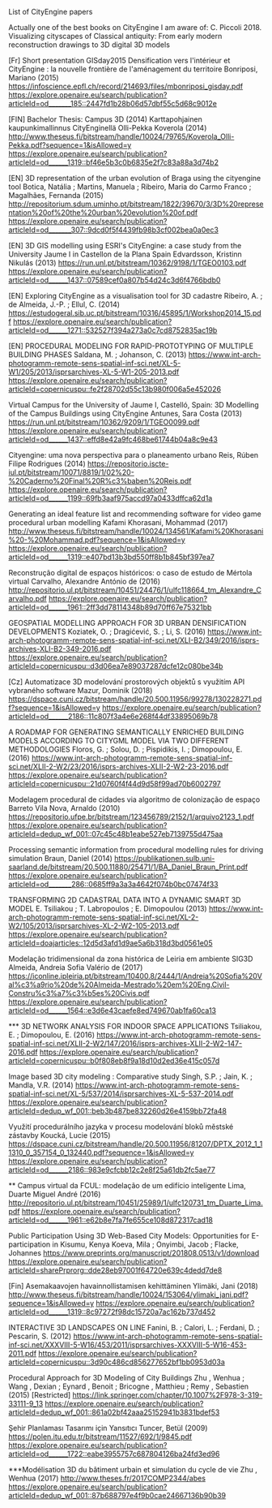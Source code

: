 List of CityEngine papers

Actually one of the best books on CityEngine I am aware of: C. Piccoli 2018. Visualizing cityscapes of Classical antiquity: From early modern reconstruction drawings to 3D digital 3D models

[Fr] Short presentation GISday2015
Densification vers l'intérieur et CityEngine : la nouvelle frontière de l'aménagement du territoire
Bonriposi, Mariano (2015) 
https://infoscience.epfl.ch/record/214693/files/mbonriposi_gisday.pdf
https://explore.openaire.eu/search/publication?articleId=od_______185::2447fd1b28b06d57dbf55c5d68c9012e

[FIN] Bachelor Thesis: Campus 3D (2014)
Karttapohjainen kaupunkimallinnus CityEnginellä
Olli-Pekka Koverola (2014)
http://www.theseus.fi/bitstream/handle/10024/79765/Koverola_Olli-Pekka.pdf?sequence=1&isAllowed=y
https://explore.openaire.eu/search/publication?articleId=od______1319::bf46e5b3c0b6835e2f7c83a88a3d74b2

[EN] 3D representation of the urban evolution of Braga using the cityengine tool
Botica, Natália ; Martins, Manuela ; Ribeiro, Maria do Carmo Franco ; Magalhães, Fernanda (2015)
http://repositorium.sdum.uminho.pt/bitstream/1822/39670/3/3D%20representation%20of%20the%20urban%20evolution%20of.pdf
https://explore.openaire.eu/search/publication?articleId=od_______307::9dcd0f5f4439fb98b3cf002bea0a0ec3

[EN] 3D GIS modelling using ESRI's CityEngine: a case study from the University Jaume I in Castellon de la Plana Spain
Edvardsson, Kristinn Nikulás (2013)
https://run.unl.pt/bitstream/10362/9198/1/TGEO0103.pdf
https://explore.openaire.eu/search/publication?articleId=od______1437::07589cef0a807b54d24c3d6f4766bdb0

[EN] Exploring CityEngine as a visualisation tool for 3D cadastre
Ribeiro, A. ; de Almeida, J.-P. ; Ellul, C. (2014)
https://estudogeral.sib.uc.pt/bitstream/10316/45895/1/Workshop2014_15.pdf
https://explore.openaire.eu/search/publication?articleId=od______1271::532527f394a273a0c7cd8752835ac19b

[EN] PROCEDURAL MODELING FOR RAPID-PROTOTYPING OF MULTIPLE BUILDING PHASES
Saldana, M. ; Johanson, C. (2013)
https://www.int-arch-photogramm-remote-sens-spatial-inf-sci.net/XL-5-W1/205/2013/isprsarchives-XL-5-W1-205-2013.pdf
https://explore.openaire.eu/search/publication?articleId=copernicuspu::fe2f28702d55c13b980f006a5e452026

Virtual Campus for the University of Jaume I, Castelló, Spain: 3D Modelling of the Campus Buildings using CityEngine
Antunes, Sara Costa (2013)
https://run.unl.pt/bitstream/10362/9209/1/TGEO0099.pdf
https://explore.openaire.eu/search/publication?articleId=od______1437::effd8e42a9fc468be61744b04a8c9e43

Cityengine: uma nova perspectiva para o planeamento urbano
Reis, Rúben Filipe Rodrigues (2014)
https://repositorio.iscte-iul.pt/bitstream/10071/8819/1/02%20-%20Caderno%20Final%20R%c3%baben%20Reis.pdf
https://explore.openaire.eu/search/publication?articleId=od______1199::69fb3aaf975accd97a0433dffca62d1a

Generating an ideal feature list and recommending software for video game procedural urban modelling
Kafami Khorasani, Mohammad (2017)
http://www.theseus.fi/bitstream/handle/10024/134561/Kafami%20Khorasani%20-%20Mohammad.pdf?sequence=1&isAllowed=y
https://explore.openaire.eu/search/publication?articleId=od______1319::e407bd13b3bd550ff8b1b845bf397ea7

Reconstrução digital de espaços históricos: o caso de estudo de Mértola virtual
Carvalho, Alexandre António de (2016)
http://repositorio.ul.pt/bitstream/10451/24476/1/ulfc118664_tm_Alexandre_Carvalho.pdf
https://explore.openaire.eu/search/publication?articleId=od______1961::2ff3dd78114348b89d70ff67e75321bb

GEOSPATIAL MODELLING APPROACH FOR 3D URBAN DENSIFICATION DEVELOPMENTS
Koziatek, O. ; Dragićević, S. ; Li, S. (2016)
https://www.int-arch-photogramm-remote-sens-spatial-inf-sci.net/XLI-B2/349/2016/isprs-archives-XLI-B2-349-2016.pdf
https://explore.openaire.eu/search/publication?articleId=copernicuspu::d3d06ea7e89037287dcfe12c080be34b

[Cz] Automatizace 3D modelování prostorových objektů s využitím API vybraného software
Mazur, Dominik (2018)
https://dspace.cuni.cz/bitstream/handle/20.500.11956/99278/130228271.pdf?sequence=1&isAllowed=y
https://explore.openaire.eu/search/publication?articleId=od______2186::11c807f3a4e6e268f44df33895069b78

A ROADMAP FOR GENERATING SEMANTICALLY ENRICHED BUILDING MODELS ACCORDING TO CITYGML MODEL VIA TWO DIFFERENT METHODOLOGIES
Floros, G. ; Solou, D. ; Pispidikis, I. ; Dimopoulou, E. (2016)
https://www.int-arch-photogramm-remote-sens-spatial-inf-sci.net/XLII-2-W2/23/2016/isprs-archives-XLII-2-W2-23-2016.pdf
https://explore.openaire.eu/search/publication?articleId=copernicuspu::21d0760f4f44d9d58f99ad70b6002797

Modelagem procedural de cidades via algoritmo de colonização de espaço
Barreto Vila Nova, Arnaldo (2010)
https://repositorio.ufpe.br/bitstream/123456789/2152/1/arquivo2123_1.pdf
https://explore.openaire.eu/search/publication?articleId=dedup_wf_001::07c45c48b1eabe527eb7139755d475aa

Processing semantic information from procedural modelling rules for driving simulation
Braun, Daniel (2014) 
https://publikationen.sulb.uni-saarland.de/bitstream/20.500.11880/25471/1/BA_Daniel_Braun_Print.pdf
https://explore.openaire.eu/search/publication?articleId=od_______286::0685ff9a3a3a4642f074b0bc07474f33

TRANSFORMING 2D CADASTRAL DATA INTO A DYNAMIC SMART 3D MODEL
E. Tsiliakou ; T. Labropoulos ; E. Dimopoulou (2013)
https://www.int-arch-photogramm-remote-sens-spatial-inf-sci.net/XL-2-W2/105/2013/isprsarchives-XL-2-W2-105-2013.pdf
https://explore.openaire.eu/search/publication?articleId=doajarticles::12d5d3afd1d9ae5a6b318d3bd0561e05

Modelação tridimensional da zona histórica de Leiria em ambiente SIG3D
Almeida, Andreia Sofia Valério de (2017)
https://iconline.ipleiria.pt/bitstream/10400.8/2444/1/Andreia%20Sofia%20Val%c3%a9rio%20de%20Almeida-Mestrado%20em%20Eng.Civil-Constru%c3%a7%c3%b5es%20Civis.pdf
https://explore.openaire.eu/search/publication?articleId=od______1564::e3d6e43caefe8ed749670ab1fa60ca13

*** 3D NETWORK ANALYSIS FOR INDOOR SPACE APPLICATIONS
Tsiliakou, E. ; Dimopoulou, E. (2016)
https://www.int-arch-photogramm-remote-sens-spatial-inf-sci.net/XLII-2-W2/147/2016/isprs-archives-XLII-2-W2-147-2016.pdf
https://explore.openaire.eu/search/publication?articleId=copernicuspu::b0f808eb8f9a18d10d2ed36e415c057d

Image based 3D city modeling : Comparative study
Singh, S.P. ; Jain, K. ; Mandla, V.R. (2014)
https://www.int-arch-photogramm-remote-sens-spatial-inf-sci.net/XL-5/537/2014/isprsarchives-XL-5-537-2014.pdf
https://explore.openaire.eu/search/publication?articleId=dedup_wf_001::beb3b487be832260d26e4159bb72fa48

Využití procedurálního jazyka v procesu modelování bloků městské zástavby
Koucká, Lucie (2015)
https://dspace.cuni.cz/bitstream/handle/20.500.11956/81207/DPTX_2012_1_11310_0_357154_0_132440.pdf?sequence=1&isAllowed=y
https://explore.openaire.eu/search/publication?articleId=od______2186::983e9cfcbb12c2e8f25a61db2fc5ae77

** Campus virtual da FCUL: modelação de um edifício inteligente
Lima, Duarte Miguel André (2016)
http://repositorio.ul.pt/bitstream/10451/25989/1/ulfc120731_tm_Duarte_Lima.pdf
https://explore.openaire.eu/search/publication?articleId=od______1961::e62b8e7fa7fe655ce108d872317cad18

Public Participation Using 3D Web-Based City Models: Opportunities for E-participation in Kisumu, Kenya
Koeva, Mila ; Onyimbi, Jacob ; Flacke, Johannes 
https://www.preprints.org/manuscript/201808.0513/v1/download
https://explore.openaire.eu/search/publication?articleId=sharePrprorg::dde28eb97001f64720e639c4dedd7de8

[Fin] Asemakaavojen havainnollistamisen kehittäminen
Ylimäki, Jani (2018)
http://www.theseus.fi/bitstream/handle/10024/153064/ylimaki_jani.pdf?sequence=1&isAllowed=y
https://explore.openaire.eu/search/publication?articleId=od______1319::8c97272f98dc15720a7ac162b737d452

INTERACTIVE 3D LANDSCAPES ON LINE
Fanini, B. ; Calori, L. ; Ferdani, D. ; Pescarin, S. (2012)
https://www.int-arch-photogramm-remote-sens-spatial-inf-sci.net/XXXVIII-5-W16/453/2011/isprsarchives-XXXVIII-5-W16-453-2011.pdf
https://explore.openaire.eu/search/publication?articleId=copernicuspu::3d90c486cd856277652bf1bb0953d03a

Procedural Approach for 3D Modeling of City Buildings
Zhu , Wenhua ; Wang , Dexian ; Eynard , Benoit ; Bricogne , Matthieu ; Remy , Sebastien (2015)
[Restricted] https://link.springer.com/chapter/10.1007%2F978-3-319-33111-9_13
https://explore.openaire.eu/search/publication?articleId=dedup_wf_001::861a02bf42aaa25152941b3831bdef53

Şehir Planlaması Tasarımı için Yansıtıcı
Tuncer, Betül (2009)
https://polen.itu.edu.tr/bitstream/11527/692/1/9845.pdf
https://explore.openaire.eu/search/publication?articleId=od______1722::eabe3955757c687804126ba24fd3ed96

***Modélisation 3D du bâtiment urbain et simulation du cycle de vie
Zhu , Wenhua (2017)
http://www.theses.fr/2017COMP2344/abes
https://explore.openaire.eu/search/publication?articleId=dedup_wf_001::87b688797e4f9b0cae24667136b90b39

